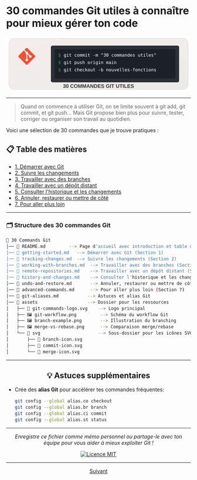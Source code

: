 
# 30 commandes Git utiles à connaître pour mieux gérer ton code

<div align="center">
  <img src="./assets/svg/git-commands-logo.svg" alt="Git 30 commandes utiles" width="500">
</div>

---

> Quand on commence à utiliser Git, on se limite souvent à git add, git commit, et git push...
> Mais Git propose bien plus pour suivre, tester, corriger ou organiser son travail au quotidien.

Voici une sélection de 30 commandes que je trouve pratiques :

## 📋 Table des matières

- [1. Démarrer avec Git](#1-démarrer-avec-git)
- [2. Suivre les changements](#2-suivre-les-changements)
- [3. Travailler avec des branches](#3-travailler-avec-des-branches)
- [4. Travailler avec un dépôt distant](#4-travailler-avec-un-dépôt-distant-ex--github)
- [5. Consulter l'historique et les changements](#5-consulter-lhistorique-et-les-changements)
- [6. Annuler, restaurer ou mettre de côté](#6-annuler-restaurer-ou-mettre-de-côté)
- [7. Pour aller plus loin](#7-pour-aller-plus-loin)

---
### 🗂️ Structure des 30 commandes Git

```bash
📂 30 Commands Git
│── 📄 README.md         --> Page d'accueil avec introduction et table des matières
│── 📄 getting-started.md   --> Démarrer avec Git (Section 1)
│── 📄 tracking-changes.md  --> Suivre les changements (Section 2)
│── 📄 working-with-branches.md  --> Travailler avec des branches (Section 3)
│── 📄 remote-repositories.md    --> Travailler avec un dépôt distant (Section 4)
│── 📄 history-and-changes.md    --> Consulter l'historique et les changements (Section 5)
│── 📄 undo-and-restore.md       --> Annuler, restaurer ou mettre de côté (Section 6)
│── 📄 advanced-commands.md      --> Pour aller plus loin (Section 7)
│── 📄 git-aliases.md           --> Astuces et alias Git
│── 📂 assets                   --> Dossier pour les ressources
│   ├── 📄 git-commands-logo.svg    --> Logo principal
│   ├── 🖼️ git-workflow.png         --> Schéma du workflow Git
│   ├── 🖼️ branch-example.png       --> Illustration du branching
│   ├── 🖼️ merge-vs-rebase.png      --> Comparaison merge/rebase
│   └── 📂 svg                      --> Sous-dossier pour les icônes SVG
│       ├── 📄 branch-icon.svg
│       ├── 📄 commit-icon.svg
│       └── 📄 merge-icon.svg
```

---

<div align="center">
  
## 💡 Astuces supplémentaires

</div>

- Crée des **alias Git** pour accélérer tes commandes fréquentes:
  ```bash
  git config --global alias.co checkout
  git config --global alias.br branch
  git config --global alias.ci commit
  git config --global alias.st status
  ```

<!-- - Utilise un **outil graphique** comme GitKraken, SourceTree ou l'intégration Git de ton IDE pour visualiser plus facilement les branches.

- Envisage d'utiliser un fichier `.gitignore` pour exclure automatiquement certains fichiers du versionnement (logs, fichiers de config, dossiers de dépendances...). -->

---

<div align="center">
  
*Enregistre ce fichier comme mémo personnel ou partage-le avec ton équipe pour vous aider à mieux exploiter Git !*

[![Licence MIT](https://img.shields.io/badge/Licence-MIT-blue.svg)](LICENSE)

---

</div>
<p align="center">
  <a href="Cmd-Git/demarrer-Git.md">Suivant</a>
</p>
